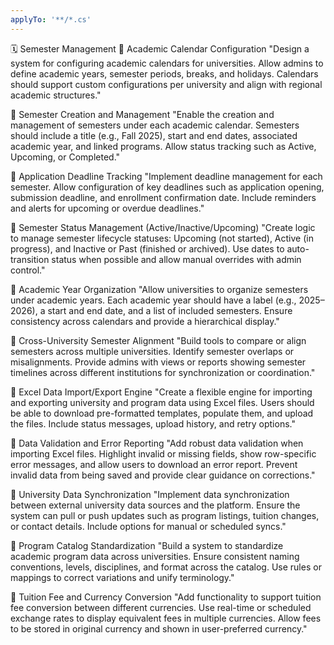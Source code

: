 ```yaml
---
applyTo: '**/*.cs'
---
```


🗓️ Semester Management
🔹 Academic Calendar Configuration
"Design a system for configuring academic calendars for universities. Allow admins to define academic years, semester periods, breaks, and holidays. Calendars should support custom configurations per university and align with regional academic structures."

🔹 Semester Creation and Management
"Enable the creation and management of semesters under each academic calendar. Semesters should include a title (e.g., Fall 2025), start and end dates, associated academic year, and linked programs. Allow status tracking such as Active, Upcoming, or Completed."

🔹 Application Deadline Tracking
"Implement deadline management for each semester. Allow configuration of key deadlines such as application opening, submission deadline, and enrollment confirmation date. Include reminders and alerts for upcoming or overdue deadlines."

🔹 Semester Status Management (Active/Inactive/Upcoming)
"Create logic to manage semester lifecycle statuses: Upcoming (not started), Active (in progress), and Inactive or Past (finished or archived). Use dates to auto-transition status when possible and allow manual overrides with admin control."

🔹 Academic Year Organization
"Allow universities to organize semesters under academic years. Each academic year should have a label (e.g., 2025–2026), a start and end date, and a list of included semesters. Ensure consistency across calendars and provide a hierarchical display."

🔹 Cross-University Semester Alignment
"Build tools to compare or align semesters across multiple universities. Identify semester overlaps or misalignments. Provide admins with views or reports showing semester timelines across different institutions for synchronization or coordination."

🔹 Excel Data Import/Export Engine
"Create a flexible engine for importing and exporting university and program data using Excel files. Users should be able to download pre-formatted templates, populate them, and upload the files. Include status messages, upload history, and retry options."

🔹 Data Validation and Error Reporting
"Add robust data validation when importing Excel files. Highlight invalid or missing fields, show row-specific error messages, and allow users to download an error report. Prevent invalid data from being saved and provide clear guidance on corrections."

🔹 University Data Synchronization
"Implement data synchronization between external university data sources and the platform. Ensure the system can pull or push updates such as program listings, tuition changes, or contact details. Include options for manual or scheduled syncs."

🔹 Program Catalog Standardization
"Build a system to standardize academic program data across universities. Ensure consistent naming conventions, levels, disciplines, and format across the catalog. Use rules or mappings to correct variations and unify terminology."

🔹 Tuition Fee and Currency Conversion
"Add functionality to support tuition fee conversion between different currencies. Use real-time or scheduled exchange rates to display equivalent fees in multiple currencies. Allow fees to be stored in original currency and shown in user-preferred currency."
